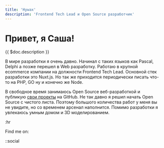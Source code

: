 ```yaml
---
title: 'Hywax'
description: 'Frontend Tech Lead и Open Source разработчик'
---
```


# Привет, я Саша!

{{ $doc.description }}

В мире разработки я очень давно. Начинал с таких языков как Pascal, Delphi а позже перешел в Web разработку.
Работаю в крупной ecommerce компании на должности Frontend Tech Lead. Основной стек разработки это Nuxt.js.
Но так же приходится периодически писать что-то на PHP, GO ну и конечно же Node.

В свободное время занимаюсь Open Source веб-разработкой и публикую [свои проекты](/ru/projects) на GitHub. Не так давно я решил начать
Open Source с чистого листа. Поэтому большого количества работ у меня вы не увидите, но со временем арсенал наполнится.
Помимо разработки я увлекаюсь умным домом и 3D моделированием.

:hr

Find me on:

::social

